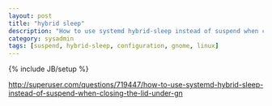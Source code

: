 ```yaml
---
layout: post
title: "hybrid sleep"
description: "How to use systemd hybrid-sleep instead of suspend when closing the lid under gnome in linux?"
category: sysadmin
tags: [suspend, hybrid-sleep, configuration, gnome, linux]
---
```

{% include JB/setup %}

http://superuser.com/questions/719447/how-to-use-systemd-hybrid-sleep-instead-of-suspend-when-closing-the-lid-under-gn
